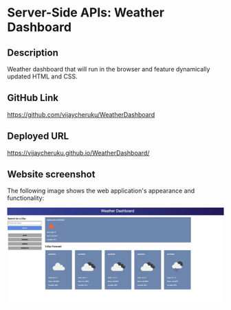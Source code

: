 # Server-Side APIs: Weather Dashboard

## Description

Weather dashboard that will run in the browser and feature dynamically updated HTML and CSS.

## GitHub Link
https://github.com/vijaycheruku/WeatherDashboard


## Deployed URL
https://vijaycheruku.github.io/WeatherDashboard/



## Website screenshot

The following image shows the web application's appearance and functionality:

![The weather app includes a search option, a list of cities, and a five-day forecast and current weather conditions for Atlanta.](./Assets/WeatherDashboard.png)

